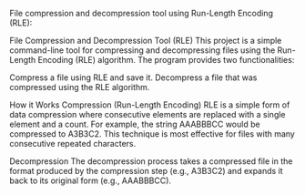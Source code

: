 File compression and decompression tool using Run-Length Encoding (RLE):

File Compression and Decompression Tool (RLE)
This project is a simple command-line tool for compressing and decompressing files using the Run-Length Encoding (RLE) algorithm. The program provides two functionalities:

Compress a file using RLE and save it.
Decompress a file that was compressed using the RLE algorithm.

How it Works
Compression (Run-Length Encoding)
RLE is a simple form of data compression where consecutive elements are replaced with a single element and a count. 
For example, the string AAABBBCC would be compressed to A3B3C2. This technique is most effective for files with many consecutive repeated characters.

Decompression
The decompression process takes a compressed file in the format produced by the compression step (e.g., A3B3C2) and expands it back to its original form (e.g., AAABBBCC).

